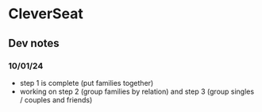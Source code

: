 # CleverSeat
## Dev notes

### 10/01/24

- step 1 is complete (put families together)
- working on step 2 (group families by relation) and step 3 (group singles / couples and friends)
